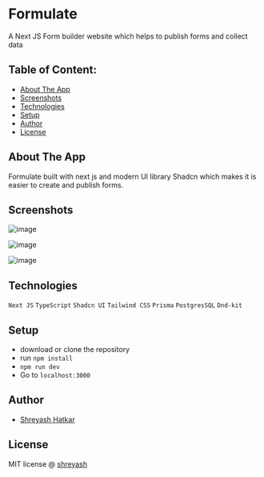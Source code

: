 # Formulate
A Next JS Form builder website which helps to publish forms and collect data

## Table of Content:

- [About The App](#about-the-app)
- [Screenshots](#screenshots)
- [Technologies](#technologies)
- [Setup](#setup)
- [Author](#author)
- [License](#license)

## About The App
Formulate built with next js and modern UI library Shadcn which makes it is easier to create and publish forms.

## Screenshots
![image](https://github.com/ShreyashHatkar/Formulate---Build-and-Publish-Forms/assets/90668713/bb26e80d-ab59-4654-90ff-3b6642b213c2)


![image](https://github.com/ShreyashHatkar/Formulate---Build-and-Publish-Forms/assets/90668713/c05c5aa9-d622-4519-882f-397cd76628f0)


![image](https://github.com/ShreyashHatkar/Formulate---Build-and-Publish-Forms/assets/90668713/1f6d38d2-63c0-4c46-8844-5a486904d71a)


## Technologies
`Next JS` `TypeScript` `Shadcn UI` `Tailwind CSS` `Prisma` `PostgresSQL` `Dnd-kit`

## Setup
- download or clone the repository
- run `npm install`
- `npm run dev`
- Go to `localhost:3000`

## Author
- [Shreyash Hatkar](https://www.linkedin.com/in/shreyash-hatkar-9510bb225/)


## License
MIT license @ [shreyash](shreyash101.netlify.app)
